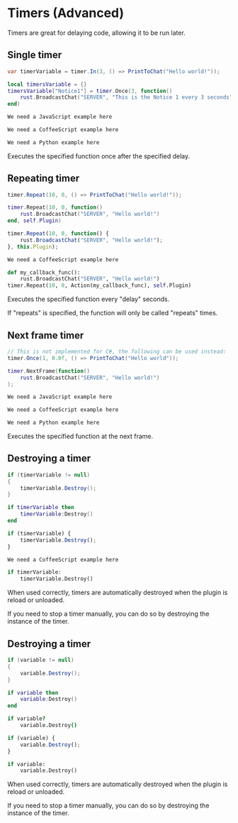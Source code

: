 # Timers (Advanced)

Timers are great for delaying code, allowing it to be run later.

## Single timer

``` csharp
var timerVariable = timer.In(3, () => PrintToChat("Hello world!"));
```

``` lua
local timersVariable = {}
timersVariable["Notice1"] = timer.Once(3, function()
    rust.BroadcastChat("SERVER", "This is the Notice 1 every 3 seconds")
end)
```

``` javascript
We need a JavaScript example here
```

``` coffeescript
We need a CoffeeScript example here
```

``` python
We need a Python example here
```

Executes the specified function once after the specified delay.  

## Repeating timer

``` csharp
timer.Repeat(10, 0, () => PrintToChat("Hello world!"));
```

``` lua
timer.Repeat(10, 0, function()
    rust.BroadcastChat("SERVER", "Hello world!")
end, self.Plugin)
```

``` javascript
timer.Repeat(10, 0, function() {
    rust.BroadcastChat("SERVER", "Hello world!");
}, this.Plugin);
```

``` coffeescript
We need a CoffeeScript example here
```

``` python
def my_callback_func():
    rust.BroadcastChat("SERVER", "Hello world!")
timer.Repeat(10, 0, Action(my_callback_func), self.Plugin)
```

Executes the specified function every "delay" seconds.

If "repeats" is specified, the function will only be called "repeats" times.  

## Next frame timer

``` csharp
// This is not implemented for C#, the following can be used instead:
timer.Once(1, 0.0f, () => PrintToChat("Hello world"));
```

``` lua
timer.NextFrame(function()
    rust.BroadcastChat("SERVER", "Hello world!")
);
```

``` javascript
We need a JavaScript example here
```

``` coffeescript
We need a CoffeeScript example here
```

``` python
We need a Python example here
```

Executes the specified function at the next frame.  

## Destroying a timer

``` csharp
if (timerVariable != null)
{
    timerVariable.Destroy();
}
```

``` lua
if timerVariable then
    timerVariable:Destroy()
end
```

``` javascript
if (timerVariable) {
    timerVariable.Destroy();
}
```

``` coffeescript
We need a CoffeeScript example here
```

``` python
if timerVariable:
    timerVariable.Destroy()
```

When used correctly, timers are automatically destroyed when the plugin is reload or unloaded.

If you need to stop a timer manually, you can do so by destroying the instance of the timer.

## Destroying a timer

``` csharp
if (variable != null)
{
    variable.Destroy();
}
```

``` lua
if variable then
    variable:Destroy()
end
```

``` coffeescript
if variable?
    variable.Destroy()
```

``` javascript
if (variable) {
    variable.Destroy();
}
```

``` python
if variable:
    variable.Destroy()
```

When used correctly, timers are automatically destroyed when the plugin is reload or unloaded.

If you need to stop a timer manually, you can do so by destroying the instance of the timer.
